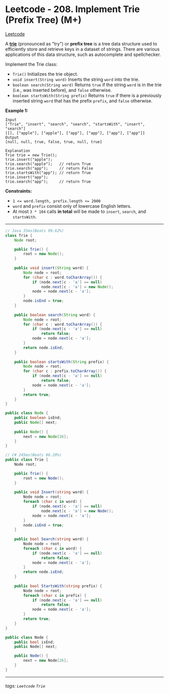 # Leetcode - 208. Implement Trie (Prefix Tree) (M+)

[Leetcode](https://leetcode.com/problems/implement-trie-prefix-tree/description/)

A [**trie**](https://en.wikipedia.org/wiki/Trie) (pronounced as "try") or **prefix tree** is a tree data structure used to efficiently store and retrieve keys in a dataset of strings. There are various applications of this data structure, such as autocomplete and spellchecker.

Implement the Trie class:

-   `Trie()` Initializes the trie object.
-   `void insert(String word)` Inserts the string `word` into the trie.
-   `boolean search(String word)` Returns `true` if the string `word` is in the trie (i.e., was inserted before), and `false` otherwise.
-   `boolean startsWith(String prefix)` Returns `true` if there is a previously inserted string `word` that has the prefix `prefix`, and `false` otherwise.

**Example 1:**
```
Input
["Trie", "insert", "search", "search", "startsWith", "insert", "search"]
[[], ["apple"], ["apple"], ["app"], ["app"], ["app"], ["app"]]
Output
[null, null, true, false, true, null, true]

Explanation
Trie trie = new Trie();
trie.insert("apple");
trie.search("apple");   // return True
trie.search("app");     // return False
trie.startsWith("app"); // return True
trie.insert("app");
trie.search("app");     // return True
```
**Constraints:**

-   `1 <= word.length, prefix.length <= 2000`
-   `word` and `prefix` consist only of lowercase English letters.
-   At most `3 * 104` calls **in total** will be made to `insert`, `search`, and `startsWith`.

---
```java
// Java 35ms(Beats 99.62%)
class Trie {
    Node root;

    public Trie() {
        root = new Node();
    }
    
    public void insert(String word) {
        Node node = root;
        for (char c : word.toCharArray()) {
            if (node.next[c - 'a'] == null)
                node.next[c - 'a'] = new Node();
            node = node.next[c - 'a'];
        }
        node.isEnd = true;
    }
    
    public boolean search(String word) {
        Node node = root;
        for (char c : word.toCharArray()) {
            if (node.next[c - 'a'] == null)
                return false;
            node = node.next[c - 'a'];
        }
        return node.isEnd;
    }
    
    public boolean startsWith(String prefix) {
        Node node = root;
        for (char c : prefix.toCharArray()) {
            if (node.next[c - 'a'] == null)
                return false;
            node = node.next[c - 'a'];
        }
        return true;
    }
}

public class Node {
    public boolean isEnd;
    public Node[] next;
    
    public Node() {
        next = new Node[26];
    }
}
```

```csharp
// C# 245ms(Beats 86.20%)
public class Trie {
    Node root;

    public Trie() {
        root = new Node();    
    }
    
    public void Insert(string word) {
        Node node = root;
        foreach (char c in word) {
            if (node.next[c - 'a'] == null)
                node.next[c - 'a'] = new Node();
            node = node.next[c - 'a'];
        }
        node.isEnd = true;
    }
    
    public bool Search(string word) {
        Node node = root;
        foreach (char c in word) {
            if (node.next[c - 'a'] == null)
                return false;
            node = node.next[c - 'a'];
        }
        return node.isEnd;
    }
    
    public bool StartsWith(string prefix) {
        Node node = root;
        foreach (char c in prefix) {
            if (node.next[c - 'a'] == null)
                return false;
            node = node.next[c - 'a'];
        }
        return true;
    }
}

public class Node {
    public bool isEnd;
    public Node[] next;

    public Node() {
        next = new Node[26];
    }
}
```


---


###### tags: `Leetcode` `Trie`